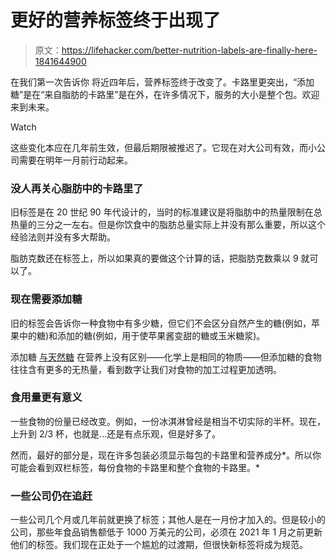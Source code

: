 # 更好的营养标签终于出现了

> 原文：<https://lifehacker.com/better-nutrition-labels-are-finally-here-1841644900>

在我们第一次告诉你 将近四年后，营养标签终于改变了。卡路里更突出，“添加糖”是在“来自脂肪的卡路里”是在外，在许多情况下，服务的大小是整个包。欢迎来到未来。

Watch

这些变化本应在几年前生效，但最后期限被推迟了。它现在对大公司有效，而小公司需要在明年一月前行动起来。

### 没人再关心脂肪中的卡路里了

旧标签是在 20 世纪 90 年代设计的，当时的标准建议是将脂肪中的热量限制在总热量的三分之一左右。但是你饮食中的脂肪总量实际上并没有那么重要，所以这个经验法则并没有多大帮助。

脂肪克数还在标签上，所以如果真的要做这个计算的话，把脂肪克数乘以 9 就可以了。

### 现在需要添加糖

旧的标签会告诉你一种食物中有多少糖，但它们不会区分自然产生的糖(例如，苹果中的糖)和添加的糖(例如，用于使苹果酱变甜的糖或玉米糖浆)。

添加糖 [与天然糖](https://lifehacker.com/why-you-should-care-about-added-sugars-in-your-food-1778901107) 在营养上没有区别——化学上是相同的物质——但添加糖的食物往往含有更多的无热量，看到数字让我们对食物的加工过程更加透明。

### 食用量更有意义

一些食物的份量已经改变。例如，一份冰淇淋曾经是相当不切实际的半杯。现在，上升到 2/3 杯，也就是...还是有点乐观，但是好多了。

然而，最好的部分是，现在许多包装必须显示每包的卡路里和营养成分*。所以你可能会看到双栏标签，每份食物的卡路里和整个食物的卡路里。*

### 一些公司仍在追赶

一些公司几个月或几年前就更换了标签；其他人是在一月份才加入的。但是较小的公司，那些年食品销售额低于 1000 万美元的公司，必须在 2021 年 1 月之前更新他们的标签。我们现在正处于一个尴尬的过渡期，但很快新标签将成为规范。